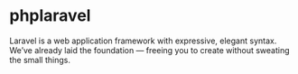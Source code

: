 # phplaravel
Laravel is a web application framework with expressive, elegant syntax. We’ve already laid the foundation — freeing you to create without sweating the small things.
